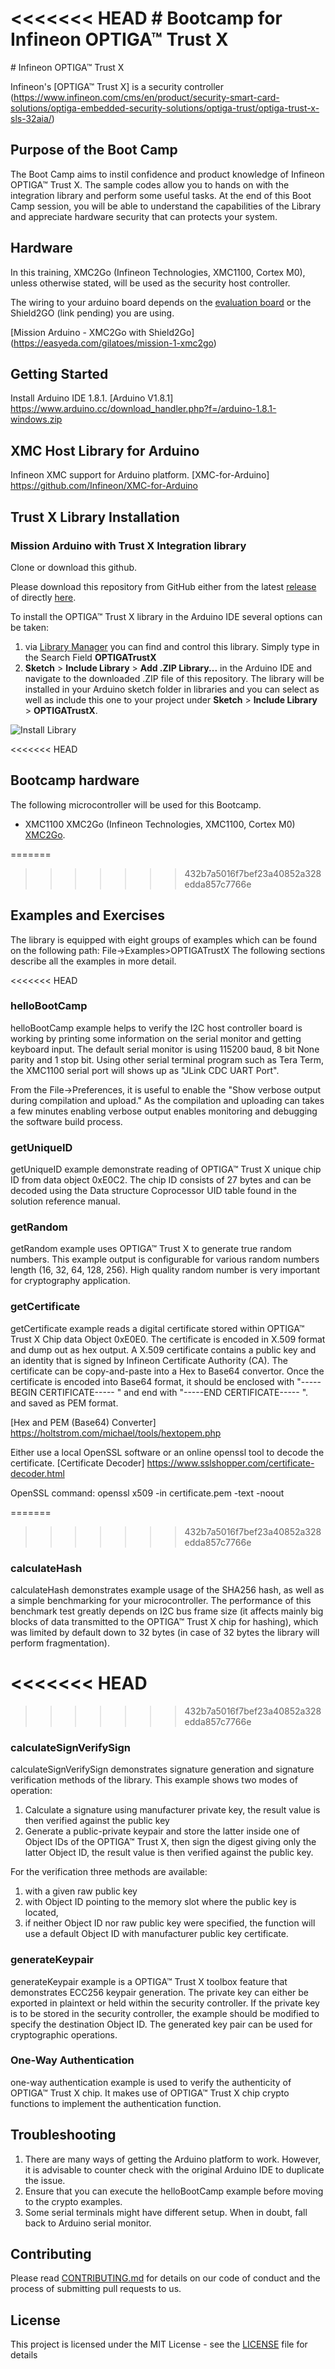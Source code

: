 <<<<<<< HEAD
﻿# Bootcamp for Infineon OPTIGA&trade; Trust X
=======
﻿# Infineon OPTIGA&trade; Trust X <Mission Arduino>

Infineon's [OPTIGA&trade; Trust X] is a security controller (https://www.infineon.com/cms/en/product/security-smart-card-solutions/optiga-embedded-security-solutions/optiga-trust/optiga-trust-x-sls-32aia/)

## Purpose of the Boot Camp
The Boot Camp aims to instil confidence and product knowledge of Infineon OPTIGA&trade; Trust X. The sample codes allow you to hands on with the integration library and perform some useful tasks. At the end of this Boot Camp session, you will be able to understand the capabilities of the Library and appreciate hardware security that can protects your system.    

## Hardware
In this training, XMC2Go (Infineon Technologies, XMC1100, Cortex M0), unless otherwise stated, will be used as the security host controller.

The wiring to your arduino board depends on the [evaluation board](https://www.infineon.com/cms/en/product/evaluation-boards/optiga-trust-x-eval-kit/) or the
Shield2GO (link pending) you are using.

[Mission Arduino - XMC2Go with Shield2Go]
(https://easyeda.com/gilatoes/mission-1-xmc2go)

## Getting Started
Install Arduino IDE 1.8.1.
[Arduino V1.8.1] https://www.arduino.cc/download_handler.php?f=/arduino-1.8.1-windows.zip

## XMC Host Library for Arduino
Infineon XMC support for Arduino platform.
[XMC-for-Arduino] https://github.com/Infineon/XMC-for-Arduino

## Trust X Library Installation

### Mission Arduino with Trust X Integration library
Clone or download this github.

Please download this repository from GitHub either from the latest [release](https://github.com/Infineon/arduino-optiga-trust-x/releases) of directly [here](https://github.com/Infineon/arduino-optiga-trust-x/archive/v1.0.3.zip).

To install the OPTIGA&trade; Trust X library in the Arduino IDE several options can be taken:
1. via [Library Manager](https://www.arduino.cc/en/Guide/Libraries#toc3) you can find and control this library. Simply type in the Search Field **OPTIGATrustX**
1. **Sketch** > **Include Library** > **Add .ZIP Library...** in the Arduino IDE and navigate to the downloaded .ZIP file of this repository. The library will be installed in your Arduino sketch folder in libraries and you can select as well as include this one to your project under **Sketch** > **Include Library** > **OPTIGATrustX**.

![Install Library](https://raw.githubusercontent.com/infineon/assets/master/Pictures/Library_Install_ZIP.png)

<<<<<<< HEAD
## Bootcamp hardware
The following microcontroller will be used for this Bootcamp.
* XMC1100 XMC2Go (Infineon Technologies, XMC1100, Cortex M0)
[XMC2Go](https://www.infineon.com/cms/en/product/evaluation-boards/kit_xmc_2go_xmc1100_v1/).

=======
>>>>>>> 432b7a5016f7bef23a40852a328edda857c7766e

## Examples and Exercises
The library is equipped with eight groups of examples which can be found on the following path: File->Examples>OPTIGATrustX
The following sections describe all the examples in more detail.

<<<<<<< HEAD
### helloBootCamp
helloBootCamp example helps to verify the I2C host controller board is working by printing some information on the serial monitor and getting keyboard input.
The default serial monitor is using 115200 baud, 8 bit None parity and 1 stop bit.
Using other serial terminal program such as Tera Term, the XMC1100 serial port will shows up as "JLink CDC UART Port".

From the File->Preferences, it is useful to enable the "Show verbose output during compilation and upload." As the compilation and uploading can takes a few minutes enabling verbose output enables monitoring and debugging the software build process.

### getUniqueID
getUniqueID example demonstrate reading of OPTIGA™ Trust X unique chip ID from data object 0xE0C2. The chip ID consists of 27 bytes and can be decoded using the Data structure Coprocessor UID table found in the solution reference manual.

### getRandom
getRandom example uses OPTIGA™ Trust X to generate true random numbers. This example output is configurable for various random numbers length (16, 32, 64, 128, 256).
High quality random number is very important for cryptography application.

### getCertificate
getCertificate example reads a digital certificate stored within OPTIGA™ Trust X Chip data Object 0xE0E0. The certificate is encoded in X.509 format and dump out as hex output.
A X.509 certificate contains a public key and an identity that is signed by Infineon Certificate Authority (CA). The certificate can be copy-and-paste into a Hex to Base64 convertor.
Once the certificate is encoded into Base64 format, it should be enclosed with "-----BEGIN CERTIFICATE----- " and end with "-----END CERTIFICATE----- ". and saved as PEM format.

[Hex and PEM (Base64) Converter] https://holtstrom.com/michael/tools/hextopem.php

Either use a local OpenSSL software or an online openssl tool to decode the certificate.
[Certificate Decoder] https://www.sslshopper.com/certificate-decoder.html

OpenSSL command:
openssl x509 -in certificate.pem -text -noout

=======
>>>>>>> 432b7a5016f7bef23a40852a328edda857c7766e

### calculateHash
calculateHash demonstrates example usage of the SHA256 hash, as well as a simple benchmarking for your microcontroller.
The performance of this benchmark test greatly depends on I2C bus frame size (it affects mainly big blocks of data transmitted to the OPTIGA™ Trust X chip for hashing),
which was limited by default down to 32 bytes (in case of 32 bytes the library will perform fragmentation).

<<<<<<< HEAD
=======

>>>>>>> 432b7a5016f7bef23a40852a328edda857c7766e
### calculateSignVerifySign  
calculateSignVerifySign demonstrates signature generation and signature verification methods of the library.
This example shows two modes of operation:
1) Calculate a signature using manufacturer private key, the result value is then verified  against the public key
2) Generate a public-private keypair and store the latter inside one of Object IDs of the OPTIGA™ Trust X,
then sign the digest giving only the latter Object ID, the result value is then verified  against the public key.  

For the verification three methods are available:
1) with a given raw public key
2) with Object ID pointing to the memory slot where the public key is located,
3) if neither Object ID nor raw public key were specified, the function will use a default Object ID with manufacturer public key certificate.

### generateKeypair
generateKeypair example is a OPTIGA™ Trust X toolbox feature that demonstrates ECC256 keypair generation. The private key can either be exported in plaintext or held within the security controller.
If the private key is to be stored in the security controller, the example should be modified to specify the destination Object ID.
The generated key pair can be used for cryptographic operations.

### One-Way Authentication
one-way authentication example is used to verify the authenticity of OPTIGA™ Trust X chip. It makes use of OPTIGA™ Trust X chip crypto functions to implement the authentication function.

## Troubleshooting
1. There are many ways of getting the Arduino platform to work. However, it is advisable to counter check with the original Arduino IDE to duplicate the issue.
2. Ensure that you can execute the helloBootCamp example before moving to the crypto examples.
3. Some serial terminals might have different setup. When in doubt, fall back to Arduino serial monitor.  

## Contributing

Please read [CONTRIBUTING.md](CONTRIBUTING.md) for details on our code of conduct and the process of submitting pull requests to us.

## License
This project is licensed under the MIT License - see the [LICENSE](LICENSE) file for details
